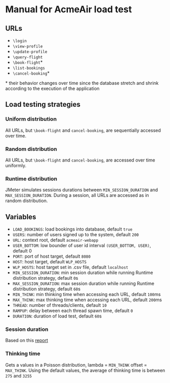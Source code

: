 # Manual for AcmeAir load test

## URLs

* `\login`
* `\view-profile`
* `\update-profile`
* `\query-flight`
* `\book-flight`*
* `\list-bookings`
* `\cancel-booking`*

\* their behavior changes over time since the database stretch and shrink
according to the execution of the application

## Load testing strategies

### Uniform distribution

All URLs, but `\book-flight` and `cancel-booking`, are sequentially accessed over
time.

### Random distribution

All URLs, but `\book-flight` and `cancel-booking`, are accessed over
time uniformly.

### Runtime distribution

JMeter simulates sessions durations between `MIN_SESSION_DURATION` and
`MAX_SESSION_DURATION`. During a session, all URLs are accessed as in random
distribution.

## Variables

* `LOAD_BOOKINGS`: load bookings into database, default `true`
* `USERS`: number of users signed up to the system, default `200`
* `URL`: context root, default `acmeair-webapp`
* `USER_BOTTOM`: low bounder of user id interval `(USER_BOTTOM, USER)`, default
  0
* `PORT`: port of host target, default `8080`
* `HOST`: host target, default `WLP_HOSTS`
* `WLP_HOSTS`: host target set in .csv file, default `localhost`
* `MIN_SESSION_DURATION`: min session duration while running Runtime distribution strategy,
  default `0`s
* `MAX_SESSION_DURATION`: max session duration while running Runtime distribution strategy,
default `60`s
* `MIN_THINK`: min thinking time when accessing each URL, default `100`ms
* `MAX_THINK`: max thinking time when accessing each URL, default `200`ms
* `THREAD`: number of threads/clients, default `10`
* `RAMPUP`: delay between each thread spawn time, default `0`
* `DURATION`: duration of load test, default `60`s
### Session duration

Based on this
[report](https://databox.com/average-session-duration-benchmark#difference)

### Thinking time

Gets a values in a Poisson distribution, lambda = `MIN_THINK` offset =
`MAX_THINK`. Using the
default values, the average of thinking time is between `275` and `3255`
